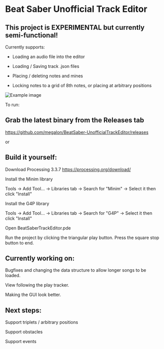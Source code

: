 # Beat Saber Unofficial Track Editor

## This project is EXPERIMENTAL but currently semi-functional!

Currently supports:

+ Loading an audio file into the editor

+ Loading / Saving track .json files
 
+ Placing / deleting notes and mines

+ Locking notes to a grid of 8th notes, or placing at arbitrary positions

![Example image](https://i.imgur.com/a4Y5owE.png)

To run:

## Grab the latest binary from the Releases tab

https://github.com/megalon/BeatSaber-UnofficialTrackEditor/releases

or 

## Build it yourself:

Download Processing 3.3.7
https://processing.org/download/

Install the Minim library

Tools -> Add Tool... -> Libraries tab -> Search for "Minim" -> Select it then click "Install"

Install the G4P library

Tools -> Add Tool... -> Libraries tab -> Search for "G4P" -> Select it then click "Install"

Open BeatSaberTrackEditor.pde

Run the project by clicking the triangular play button. Press the square stop button to end.

## Currently working on:

Bugfixes and changing the data structure to allow longer songs to be loaded.

View following the play tracker.

Making the GUI look better.

## Next steps:

Support triplets / arbitrary positions

Support obstacles

Support events
